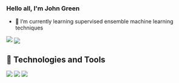 ### Hello all, I'm John Green

- 🌱 I’m currently learning supervised ensemble machine learning techniques

<!--- <img src="https://github-readme-stats.vercel.app/api?username=johgreen&&show_icons=true&title_color=ffffff&icon_color=bb2acf&text_color=daf7dc&bg_color=151515"> -->

<img src="https://github-readme-stats.vercel.app/api?username=johgreen&theme=prussian">
<img align="center" src="https://github-readme-stats.vercel.app/api/top-langs/?username=johgreen&theme=prussian" />

## 🔧 Technologies and Tools 
<img align src="https://img.shields.io/badge/Code-Python-informational?style=flat" >
<img align src="https://img.shields.io/badge/Code-SQL-informational?style=flat" >
<img align src="https://img.shields.io/badge/Library-Sklearn-informational?style=flat" >
